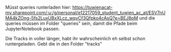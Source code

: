 Müsst queries runterladen hier: https://tuwienacat-my.sharepoint.com/:u:/g/personal/e12217059_student_tuwien_ac_at/ESV7nUMA4kZOng-5fs2LuxUBxXLcz_wqvCf3Qfpko4cAsQ?e=BEJ8pM  und die queries müssen im Folder "queries" sein, damit die Pfade beim JupyterNotebook passen.

Die Tracks in voller länger, habt ihr wahrscheinlich eh selbst schon runtergeladen. Gebt die in den Folder "tracks"
